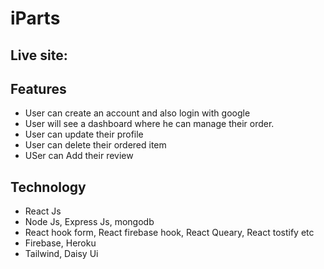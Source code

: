 # iParts
## Live site:

## Features
- User can create an account and also login with google
- User will see a dashboard where he can manage their order.
- User can update their profile
- User can delete their ordered item
- USer can Add their review

## Technology
- React Js
- Node Js, Express Js, mongodb
- React hook form, React firebase hook, React Queary, React tostify etc 
- Firebase, Heroku
- Tailwind, Daisy Ui